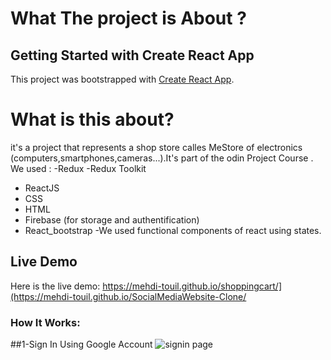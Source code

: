 # What The project is About ?

## Getting Started with Create React App

This project was bootstrapped with [Create React App](https://github.com/facebook/create-react-app).


# What is this about?

it's a project that represents a shop store calles MeStore of electronics (computers,smartphones,cameras...).It's part of the odin Project Course .
We used :
-Redux
-Redux Toolkit
- ReactJS
- CSS
- HTML
- Firebase (for storage and authentification)
- React_bootstrap
-We used functional components of react using states.
## Live Demo
Here is the live demo: https://mehdi-touil.github.io/shoppingcart/](https://mehdi-touil.github.io/SocialMediaWebsite-Clone/

### How It Works:
##1-Sign In Using Google Account
![signin page](https://firebasestorage.googleapis.com/v0/b/chatapp-819a1.appspot.com/o/signin.png?alt=media&token=3d95cacb-76ee-4954-8eeb-99c0974e2594
)

